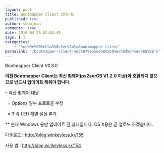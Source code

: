 ```yaml
---
layout: post
title: Bootmapper Client 업데이트
published: true
author: showjean
comments: true
date: 2016-04-23 04:04:45
tags: [ ]
categories:
    - '%ec%9e%90%eb%a3%8c%ec%8b%a4bootmapper-client'
permalink: '/bootmapper-client-%ec%97%85%eb%8d%b0%ec%9d%b4%ed%8a%b8-5'
---
```

Bootmapper Client V0.8.0





**이전&nbsp;Bootmapper Client는 최신 펌웨어(ps2avrGB V1.2.0 이상)과&nbsp;호환되지 않으므로 반드시 업데이트 해줘야 합니다.**



&#8211; 최신 펌웨어 대응&nbsp;

&nbsp; = Options 일부 프로토콜 수정

&nbsp; = 3 락 LED 개별 설정 추가



** 현재 Windows 용만 업데이트 된 상태입니다. OS X용은 곧 업로드 하겠습니다.





다운로드 : http://blog.winkeyless.kr/155

사용 법 : http://blog.winkeyless.kr/154